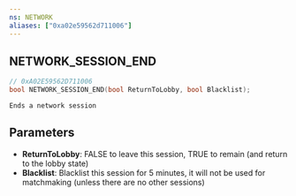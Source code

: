 ```yaml
---
ns: NETWORK
aliases: ["0xa02e59562d711006"]
---
```

## NETWORK_SESSION_END

```c
// 0xA02E59562D711006
bool NETWORK_SESSION_END(bool ReturnToLobby, bool Blacklist);
```

```
Ends a network session
```

## Parameters
* **ReturnToLobby**: FALSE to leave this session, TRUE to remain (and return to the lobby state)
* **Blacklist**: Blacklist this session for 5 minutes, it will not be used for matchmaking (unless there are no other sessions)
